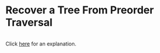 # Recover a Tree From Preorder Traversal 

~~~java

~~~

Click [here](Explanation.md) for an explanation.

